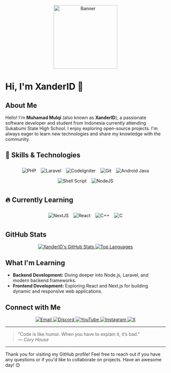 <!-- Banner Section -->
<p align="center">
  <img src="https://i.pinimg.com/originals/fe/e9/55/fee955a4c443424dd55cf8239698291f.gif" height="200px" alt="Banner" />
</p>

# Hi, I'm XanderID 👋

## About Me
Hello! I'm **Muhamad Mulqi** (also known as **XanderID**), a passionate software developer and student from Indonesia currently attending Sukabumi State High School. I enjoy exploring open-source projects. I'm always eager to learn new technologies and share my knowledge with the community.

## 🚀 Skills & Technologies

<div style="display: flex; flex-wrap: wrap; justify-content: center; gap: 15px; padding: 10px;">
  <img src="https://img.shields.io/badge/PHP-777BB4?style=for-the-badge&logo=php&logoColor=white" alt="PHP" />
  <img src="https://img.shields.io/badge/Laravel-FF2D20?style=for-the-badge&logo=laravel&logoColor=white" alt="Laravel" />
  <img src="https://img.shields.io/badge/CodeIgniter-EE4C2C?style=for-the-badge&logo=codeigniter&logoColor=white" alt="CodeIgniter" />
  <img src="https://img.shields.io/badge/Git-F05032?style=for-the-badge&logo=git&logoColor=white" alt="Git" />
  <img src="https://img.shields.io/badge/Android%20Java-3DDC84?style=for-the-badge&logo=android&logoColor=white" alt="Android Java" />
  <img src="https://img.shields.io/badge/Shell%20Script-000000?style=for-the-badge&logo=gnu-bash&logoColor=white" alt="Shell Script" />
  <img src="https://img.shields.io/badge/NodeJS-339933?style=for-the-badge&logo=node-dot-js&logoColor=white" alt="NodeJS" />
</div>

## 🔥 Currently Learning

<div style="display: flex; flex-wrap: wrap; justify-content: center; gap: 15px; padding: 10px;">
  <img src="https://img.shields.io/badge/NextJS-000000?style=for-the-badge&logo=next.js&logoColor=white" alt="NextJS" />
  <img src="https://img.shields.io/badge/React-61DAFB?style=for-the-badge&logo=react&logoColor=black" alt="React" />
  <img src="https://img.shields.io/badge/C++-00599C?style=for-the-badge&logo=c%2B%2B&logoColor=white" alt="C++" />
  <img src="https://img.shields.io/badge/C-239120?style=for-the-badge&logo=c&logoColor=white" alt="C" />
</div>

## GitHub Stats
<div align="center">
  <a href="https://github.com/XanderID">
    <img src="https://github-readme-stats.vercel.app/api?username=XanderID&show_icons=true&theme=github_dark_dimmed" alt="XanderID's GitHub Stats" />
  </a>
  <a href="https://github.com/XanderID">
    <img src="https://github-readme-stats.vercel.app/api/top-langs/?username=XanderID&layout=compact&theme=github_dark_dimmed" alt="Top Languages" />
  </a>
</div>

## What I'm Learning
- **Backend Development:** Diving deeper into Node.js, Laravel, and modern backend frameworks.
- **Frontend Development:** Exploring React and Next.js for building dynamic and responsive web applications.

## Connect with Me
<div align="center">
  <a href="mailto:xanderdevid@gmail.com" target="_blank">
    <img src="https://img.shields.io/badge/Email-xanderdevid@gmail.com-c14438?style=for-the-badge&logo=gmail&logoColor=white" alt="Email" />
  </a>
  <a href="https://discord.com/users/xanderid" target="_blank">
    <img src="https://img.shields.io/badge/Discord-xanderid-5865F2?style=for-the-badge&logo=discord&logoColor=white" alt="Discord" />
  </a>
  <a href="https://www.youtube.com/@XanderDevID" target="_blank">
    <img src="https://img.shields.io/badge/YouTube-XanderDevID-red?style=for-the-badge&logo=youtube&logoColor=white" alt="YouTube" />
  </a>
  <a href="https://www.instagram.com/xanderdevid" target="_blank">
    <img src="https://img.shields.io/badge/Instagram-xanderdevid-E4405F?style=for-the-badge&logo=instagram&logoColor=white" alt="Instagram" />
  </a>
  <a href="https://x.com/xanderdevid" target="_blank">
    <img src="https://img.shields.io/badge/X-xanderdevid-1DA1F2?style=for-the-badge&logo=twitter&logoColor=white" alt="X" />
  </a>
</div>

---

> "Code is like humor. When you have to explain it, it’s bad."  
> — *Cory House*

---

Thank you for visiting my GitHub profile! Feel free to reach out if you have any questions or if you'd like to collaborate on projects. Have an awesome day! 😊
